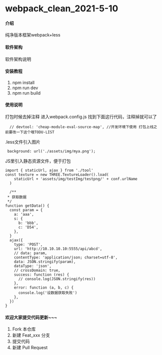 # webpack_clean_2021-5-10

#### 介绍
纯净版本框架webpack+less

#### 软件架构
软件架构说明


#### 安装教程

1.  npm install
2.  npm run dev 
3.  npm run build

#### 使用说明

打包时候去掉注释
进入webpack.config.js
找到下面这行代码，注释掉就可以了
```
  // devtool: 'cheap-module-eval-source-map', //开发环境下使用 打包上线之前要改一下这个哦TODU-LIST

```



.less文件引入图片
```
 background: url('./assets/img/mya.png');
```
JS里引入静态资源文件，便于打包
```
import { staticUrl, ajax } from './tool'
const texture = new THREE.TextureLoader().load(
    staticUrl + 'assets/img/testImg/testpng/' + conf.urlName
  )

  /**
 * 获取数据
 */
function getData() {
  const param = {
    a: 'aaa',
    s: {
      b: 'bbb',
      c: 'D54',
    },
  }
  ajax({
    type: 'POST',
    url: 'http://10.10.10.10:5555/api/abcd',
    // data: param,
    contentType: 'application/json; charset=utf-8',
    data: JSON.stringify(param),
    dataType: 'json',
    // crossDomain: true,
    success: function (res) {
      // console.log(JSON.stringify(res))
    },
    error: function (a, b, c) {
      console.log('设数据获取失败')
    },
  })
}
``` 

#### 欢迎大家提交代码更新~~~

1.  Fork 本仓库
2.  新建 Feat_xxx 分支
3.  提交代码
4.  新建 Pull Request


